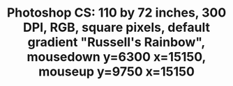 ---
ee_id_thing: '80'
site: '1'
type: '2'
inv_num: 2011-008
add_credit:
url: 2011-008-photoshop-cs
title: 'Photoshop CS: 110 by 72 inches, 300 DPI, RGB, square pixels, default gradient
  "Russell''s Rainbow", mousedown y=6300 x=15150, mouseup y=9750 x=15150'
year: '2011'
display_year: '2011'
medium: Chromogenic print
dims: '110 x 72 inches '
pitch:
ps:
live_url:
youtube:
related_code:
imgs: photoshop-cs-2011-008-full-cropped-database-AR.jpg
subheading:
download:
commission:
related:
layout: things-i-made
---